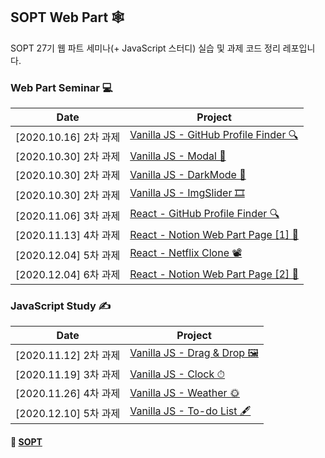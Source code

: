 ## SOPT Web Part 🕸

SOPT 27기 웹 파트 세미나(+ JavaScript 스터디) 실습 및 과제 코드 정리 레포입니다.

### Web Part Seminar 💻

| Date | Project |
| --- | --- |
| [2020.10.16] 2차 과제 | [Vanilla JS - GitHub Profile Finder 🔍](https://github.com/mnxmnz/SOPT-Web-Part/tree/master/Github-Profile-Finder) |
| [2020.10.30] 2차 과제 | [Vanilla JS - Modal 🔳](https://github.com/mnxmnz/SOPT-Web-Part/tree/master/Modal) |
| [2020.10.30] 2차 과제 | [Vanilla JS - DarkMode 🌙](https://github.com/mnxmnz/SOPT-Web-Part/tree/master/DarkMode) |
| [2020.10.30] 2차 과제 | [Vanilla JS - ImgSlider 🎞](https://github.com/mnxmnz/SOPT-Web-Part/tree/master/ImgSlider) |
| [2020.11.06] 3차 과제 | [React - GitHub Profile Finder 🔍](https://github.com/mnxmnz/SOPT-Web-Part/tree/master/React-Github-Profile-Finder) 
| [2020.11.13] 4차 과제 | [React - Notion Web Part Page [1] 📝](https://github.com/mnxmnz/SOPT-Web-Part/tree/master/react-notion) |
| [2020.12.04] 5차 과제 | [React - Netflix Clone 📽](https://github.com/jaeseongDev/Soflix) |
| [2020.12.04] 6차 과제 | [React - Notion Web Part Page [2] 📝](https://github.com/mnxmnz/SOPT-Web-Part/tree/master/react-notion) |

### JavaScript Study ✍

| Date | Project |
| --- | --- |
| [2020.11.12] 2차 과제 | [Vanilla JS - Drag & Drop 🖼](https://github.com/mnxmnz/SOPT-Web-Part/tree/master/DragDrop) |
| [2020.11.19] 3차 과제 | [Vanilla JS - Clock ⏱](https://github.com/mnxmnz/SOPT-Web-Part/tree/master/Clock) |
| [2020.11.26] 4차 과제 | [Vanilla JS - Weather 🌞](https://github.com/mnxmnz/SOPT-Web-Part/tree/master/Weather) |
| [2020.12.10] 5차 과제 | [Vanilla JS - To-do List 🖋](https://github.com/mnxmnz/SOPT-Web-Part/tree/master/TodoList) |

#### 🔗 [SOPT](http://sopt.org/wp/)
